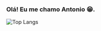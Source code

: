 ### Olá! Eu me chamo Antonio 😁.
![Top Langs](https://github-readme-stats.vercel.app/api/top-langs/?username=DuarteDante81&size_weight=0.5&count_weight=0.5&theme=holi)


